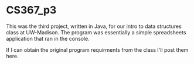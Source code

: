 # CS367_p3
This was the third project, written in Java, for our intro to data structures class at UW-Madison.  The program was essentially a simple spreadsheets application that ran in the console.

If I can obtain the original program requirments from the class I'll post them here.
